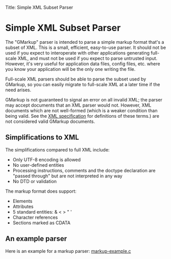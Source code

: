 Title: Simple XML Subset Parser

# Simple XML Subset Parser

The "GMarkup" parser is intended to parse a simple markup format
that's a subset of XML. This is a small, efficient, easy-to-use
parser. It should not be used if you expect to interoperate with
other applications generating full-scale XML, and must not be used if you
expect to parse untrusted input. However, it's very useful for application
data files, config files, etc. where you know your application will be the
only one writing the file.

Full-scale XML parsers should be able to parse the subset used by
GMarkup, so you can easily migrate to full-scale XML at a later
time if the need arises.

GMarkup is not guaranteed to signal an error on all invalid XML;
the parser may accept documents that an XML parser would not.
However, XML documents which are not well-formed (which is a
weaker condition than being valid. See the
[XML specification](http://www.w3.org/TR/REC-xml/)
for definitions of these terms.) are not considered valid GMarkup
documents.

## Simplifications to XML

The simplifications compared to full XML include:

 - Only UTF-8 encoding is allowed
 - No user-defined entities
 - Processing instructions, comments and the doctype declaration
   are "passed through" but are not interpreted in any way
 - No DTD or validation

The markup format does support:

 - Elements
 - Attributes
 - 5 standard entities: &amp; &lt; &gt; &quot; &apos;
 - Character references
 - Sections marked as CDATA

## An example parser

Here is an example for a markup parser:
[markup-example.c](https://gitlab.gnome.org/GNOME/glib/-/blob/HEAD/glib/tests/markup-example.c)

